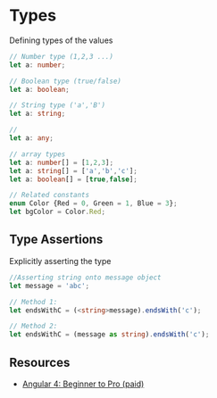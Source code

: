 # Types

Defining types of the values

```typescript
// Number type (1,2,3 ...)
let a: number;

// Boolean type (true/false)
let a: boolean;

// String type ('a','B')
let a: string;

//
let a: any;

// array types
let a: number[] = [1,2,3];
let a: string[] = ['a','b','c'];
let a: boolean[] = [true,false];

// Related constants
enum Color {Red = 0, Green = 1, Blue = 3};
let bgColor = Color.Red;
```

## Type Assertions

Explicitly asserting the type

```typescript
//Asserting string onto message object
let message = 'abc';

// Method 1: 
let endsWithC = (<string>message).endsWith('c');

// Method 2:
let endsWithC = (message as string).endsWith('c');
```

## Resources

- [Angular 4: Beginner to Pro (paid)](https://codewithmosh.com/courses/206545/lectures/3196200)